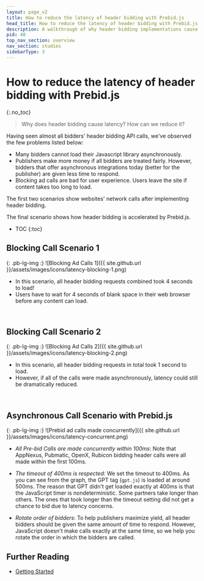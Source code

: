 ```yaml
---
layout: page_v2
title: How to reduce the latency of header bidding with Prebid.js
head_title: How to reduce the latency of header bidding with Prebid.js
description: A walkthrough of why header bidding implementations cause latency. An overview of how to use Prebid.js to reduce it.
pid: 40
top_nav_section: overview
nav_section: studies
sidebarType: 3
---
```


<div class="bs-docs-section" markdown="1">

# How to reduce the latency of header bidding with Prebid.js
{:.no_toc}

> Why does header bidding cause latency? How can we reduce it?

Having seen almost all bidders' header bidding API calls, we've observed the few problems listed below:

* Many bidders cannot load their Javascript library asynchronously.
* Publishers make more money if all bidders are treated fairly. However, bidders that offer asynchronous integrations today (better for the publisher) are given less time to respond.
* Blocking ad calls are bad for user experience. Users leave the site if content takes too long to load.

The first two scenarios show websites' network calls after implementing header bidding.

The final scenario shows how header bidding is accelerated by Prebid.js.

* TOC
{:toc}

## Blocking Call Scenario 1

{: .pb-lg-img :}
![Blocking Ad Calls 1]({{ site.github.url }}/assets/images/icons/latency-blocking-1.png)

* In this scenario, all header bidding requests combined took 4 seconds to load!
* Users have to wait for 4 seconds of blank space in their web browser before any content can load.

<br /> 

## Blocking Call Scenario 2

{: .pb-lg-img :}
![Blocking Ad Calls 2]({{ site.github.url }}/assets/images/icons/latency-blocking-2.png)

* In this scenario, all header bidding requests in total took 1 second to load.
* However, if all of the calls were made asynchronously, latency could still be dramatically reduced.

<br />

## Asynchronous Call Scenario with Prebid.js

{: .pb-lg-img :}
![Prebid ad calls made concurrently]({{ site.github.url }}/assets/images/icons/latency-concurrent.png)

* *All Pre-bid Calls are made concurrently within 100ms*: Note that AppNexus, Pubmatic, OpenX, Rubicon bidding header calls were all made within the first 100ms. 

* *The timeout of 400ms is respected*: We set the timeout to 400ms. As you can see from the graph, the GPT tag (`gpt.js`) is loaded at around 500ms. The reason that GPT didn't get loaded exactly at 400ms is that the JavaScript timer is nondeterministic. Some partners take longer than others. The ones that took longer than the timeout setting did not get a chance to bid due to latency concerns.

* *Rotate order of bidders*: To help publishers maximize yield, all header bidders should be given the same amount of time to respond. However, JavaScript doesn't make calls exactly at the same time, so we help you rotate the order in which the bidders are called.

## Further Reading

+ [Getting Started]({{site.baseurl}}/overview/getting-started.html)

</div>

